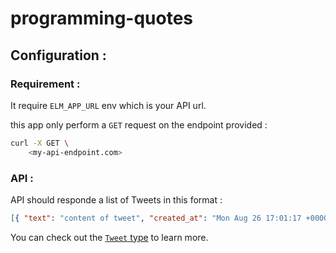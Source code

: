 # programming-quotes

## Configuration :

### Requirement :

It require `ELM_APP_URL` env which is your API url.

this app only perform a `GET` request on the endpoint provided :

```bash
curl -X GET \
	<my-api-endpoint.com>
```

### API :

API should responde a list of Tweets in this format :

```json
[{ "text": "content of tweet", "created_at": "Mon Aug 26 17:01:17 +0000 2019" }]
```

You can check out the [`Tweet` type](https://github.com/Tarektouati/programming-quotes/blob/master/src/API/Quotes.elm#L8) to learn more.
